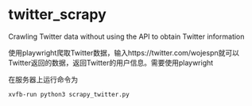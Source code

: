 # twitter_scrapy
Crawling Twitter data without using the API to obtain Twitter information

使用playwright爬取Twitter数据，输入https://twitter.com/wojespn就可以Twitter返回的数据，返回Twitter的用户信息。需要使用playwright

在服务器上运行命令为
```
xvfb-run python3 scrapy_twitter.py
```
